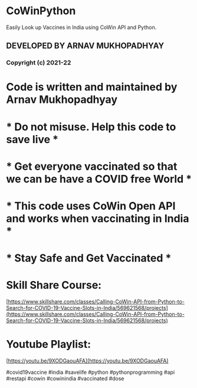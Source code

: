 # CoWinPython
 Easily Look up Vaccines in India using CoWin API and Python.  
  
## DEVELOPED BY ARNAV MUKHOPADHYAY  
### Copyright (c) 2021-22  
  
  
# Code is written and maintained by Arnav Mukhopadhyay  
# * Do not misuse. Help this code to save live *  
# * Get everyone vaccinated so that we can be have a COVID free World *  
# * This code uses CoWin Open API and works when vaccinating in India *  
# * Stay Safe and Get Vaccinated *  
  
  
  
# Skill Share Course:  
[https://www.skillshare.com/classes/Calling-CoWin-API-from-Python-to-Search-for-COVID-19-Vaccine-Slots-in-India/569621568/projects](https://www.skillshare.com/classes/Calling-CoWin-API-from-Python-to-Search-for-COVID-19-Vaccine-Slots-in-India/569621568/projects)  
  
# Youtube Playlist:  
[https://youtu.be/9XODGaouAFA](https://youtu.be/9XODGaouAFA)  
  
  
  
#covid19vaccine #india #savelife #python #pythonprogramming #api #restapi #cowin #cowinindia #vaccinated #dose  
  
  
  

